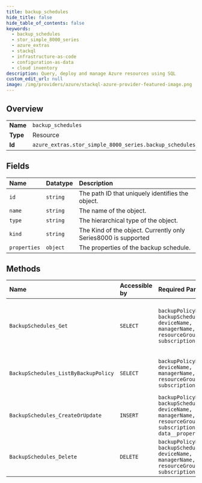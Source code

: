 ```yaml
---
title: backup_schedules
hide_title: false
hide_table_of_contents: false
keywords:
  - backup_schedules
  - stor_simple_8000_series
  - azure_extras    
  - stackql
  - infrastructure-as-code
  - configuration-as-data
  - cloud inventory
description: Query, deploy and manage Azure resources using SQL
custom_edit_url: null
image: /img/providers/azure/stackql-azure-provider-featured-image.png
---
```

  
    

## Overview
<table><tbody>
<tr><td><b>Name</b></td><td><code>backup_schedules</code></td></tr>
<tr><td><b>Type</b></td><td>Resource</td></tr>
<tr><td><b>Id</b></td><td><code>azure_extras.stor_simple_8000_series.backup_schedules</code></td></tr>
</tbody></table>

## Fields
| Name | Datatype | Description |
|:-----|:---------|:------------|
| `id` | `string` | The path ID that uniquely identifies the object. |
| `name` | `string` | The name of the object. |
| `type` | `string` | The hierarchical type of the object. |
| `kind` | `string` | The Kind of the object. Currently only Series8000 is supported |
| `properties` | `object` | The properties of the backup schedule. |
## Methods
| Name | Accessible by | Required Params | Description |
|:-----|:--------------|:----------------|:------------|
| `BackupSchedules_Get` | `SELECT` | `backupPolicyName, backupScheduleName, deviceName, managerName, resourceGroupName, subscriptionId` | Gets the properties of the specified backup schedule name. |
| `BackupSchedules_ListByBackupPolicy` | `SELECT` | `backupPolicyName, deviceName, managerName, resourceGroupName, subscriptionId` | Gets all the backup schedules in a backup policy. |
| `BackupSchedules_CreateOrUpdate` | `INSERT` | `backupPolicyName, backupScheduleName, deviceName, managerName, resourceGroupName, subscriptionId, data__properties` | Creates or updates the backup schedule. |
| `BackupSchedules_Delete` | `DELETE` | `backupPolicyName, backupScheduleName, deviceName, managerName, resourceGroupName, subscriptionId` | Deletes the backup schedule. |
